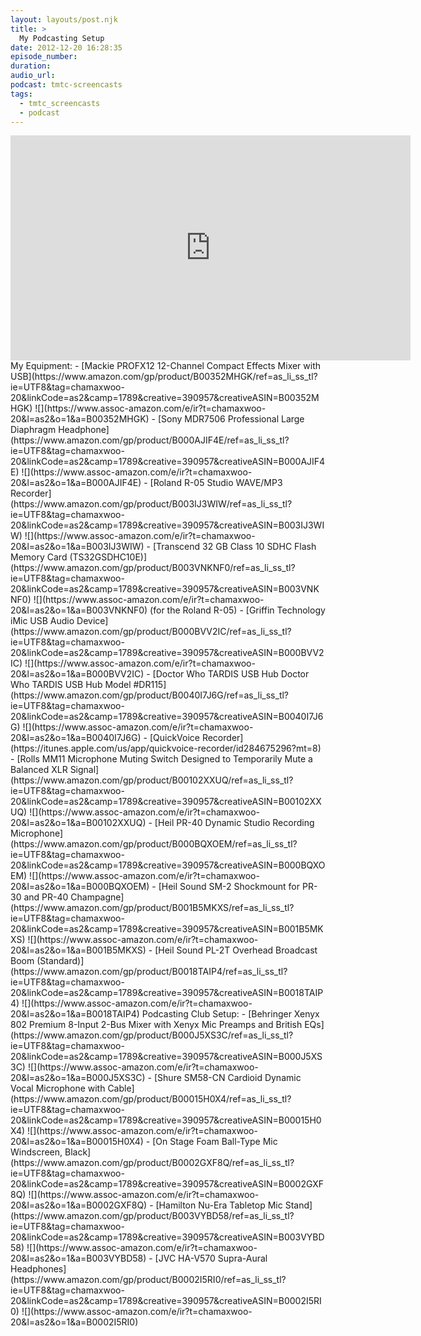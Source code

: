 ```yaml
---
layout: layouts/post.njk
title: >
  My Podcasting Setup
date: 2012-12-20 16:28:35
episode_number:
duration:
audio_url:
podcast: tmtc-screencasts
tags:
  - tmtc_screencasts
  - podcast
---
```


<iframe width="640" height="360" src="https://www.youtube.com/embed/ykF77Rro6qQ" frameborder="0" allowfullscreen></iframe>My Equipment:
- [Mackie PROFX12 12-Channel Compact Effects Mixer with USB](https://www.amazon.com/gp/product/B00352MHGK/ref=as_li_ss_tl?ie=UTF8&tag=chamaxwoo-20&linkCode=as2&camp=1789&creative=390957&creativeASIN=B00352MHGK) ![](https://www.assoc-amazon.com/e/ir?t=chamaxwoo-20&l=as2&o=1&a=B00352MHGK)
- [Sony MDR7506 Professional Large Diaphragm Headphone](https://www.amazon.com/gp/product/B000AJIF4E/ref=as_li_ss_tl?ie=UTF8&tag=chamaxwoo-20&linkCode=as2&camp=1789&creative=390957&creativeASIN=B000AJIF4E) ![](https://www.assoc-amazon.com/e/ir?t=chamaxwoo-20&l=as2&o=1&a=B000AJIF4E)
- [Roland R-05 Studio WAVE/MP3 Recorder](https://www.amazon.com/gp/product/B003IJ3WIW/ref=as_li_ss_tl?ie=UTF8&tag=chamaxwoo-20&linkCode=as2&camp=1789&creative=390957&creativeASIN=B003IJ3WIW) ![](https://www.assoc-amazon.com/e/ir?t=chamaxwoo-20&l=as2&o=1&a=B003IJ3WIW)
- [Transcend 32 GB Class 10 SDHC Flash Memory Card (TS32GSDHC10E)](https://www.amazon.com/gp/product/B003VNKNF0/ref=as_li_ss_tl?ie=UTF8&tag=chamaxwoo-20&linkCode=as2&camp=1789&creative=390957&creativeASIN=B003VNKNF0) ![](https://www.assoc-amazon.com/e/ir?t=chamaxwoo-20&l=as2&o=1&a=B003VNKNF0) (for the Roland R-05)
- [Griffin Technology iMic USB Audio Device](https://www.amazon.com/gp/product/B000BVV2IC/ref=as_li_ss_tl?ie=UTF8&tag=chamaxwoo-20&linkCode=as2&camp=1789&creative=390957&creativeASIN=B000BVV2IC) ![](https://www.assoc-amazon.com/e/ir?t=chamaxwoo-20&l=as2&o=1&a=B000BVV2IC)
- [Doctor Who TARDIS USB Hub Doctor Who TARDIS USB Hub Model #DR115](https://www.amazon.com/gp/product/B0040I7J6G/ref=as_li_ss_tl?ie=UTF8&tag=chamaxwoo-20&linkCode=as2&camp=1789&creative=390957&creativeASIN=B0040I7J6G) ![](https://www.assoc-amazon.com/e/ir?t=chamaxwoo-20&l=as2&o=1&a=B0040I7J6G)
- [QuickVoice Recorder](https://itunes.apple.com/us/app/quickvoice-recorder/id284675296?mt=8)
- [Rolls MM11 Microphone Muting Switch Designed to Temporarily Mute a Balanced XLR Signal](https://www.amazon.com/gp/product/B00102XXUQ/ref=as_li_ss_tl?ie=UTF8&tag=chamaxwoo-20&linkCode=as2&camp=1789&creative=390957&creativeASIN=B00102XXUQ) ![](https://www.assoc-amazon.com/e/ir?t=chamaxwoo-20&l=as2&o=1&a=B00102XXUQ)
- [Heil PR-40 Dynamic Studio Recording Microphone](https://www.amazon.com/gp/product/B000BQXOEM/ref=as_li_ss_tl?ie=UTF8&tag=chamaxwoo-20&linkCode=as2&camp=1789&creative=390957&creativeASIN=B000BQXOEM) ![](https://www.assoc-amazon.com/e/ir?t=chamaxwoo-20&l=as2&o=1&a=B000BQXOEM)
- [Heil Sound SM-2 Shockmount for PR-30 and PR-40 Champagne](https://www.amazon.com/gp/product/B001B5MKXS/ref=as_li_ss_tl?ie=UTF8&tag=chamaxwoo-20&linkCode=as2&camp=1789&creative=390957&creativeASIN=B001B5MKXS) ![](https://www.assoc-amazon.com/e/ir?t=chamaxwoo-20&l=as2&o=1&a=B001B5MKXS)
- [Heil Sound PL-2T Overhead Broadcast Boom (Standard)](https://www.amazon.com/gp/product/B0018TAIP4/ref=as_li_ss_tl?ie=UTF8&tag=chamaxwoo-20&linkCode=as2&camp=1789&creative=390957&creativeASIN=B0018TAIP4) ![](https://www.assoc-amazon.com/e/ir?t=chamaxwoo-20&l=as2&o=1&a=B0018TAIP4)
Podcasting Club Setup:
- [Behringer Xenyx 802 Premium 8-Input 2-Bus Mixer with Xenyx Mic Preamps and British EQs](https://www.amazon.com/gp/product/B000J5XS3C/ref=as_li_ss_tl?ie=UTF8&tag=chamaxwoo-20&linkCode=as2&camp=1789&creative=390957&creativeASIN=B000J5XS3C) ![](https://www.assoc-amazon.com/e/ir?t=chamaxwoo-20&l=as2&o=1&a=B000J5XS3C)
- [Shure SM58-CN Cardioid Dynamic Vocal Microphone with Cable](https://www.amazon.com/gp/product/B00015H0X4/ref=as_li_ss_tl?ie=UTF8&tag=chamaxwoo-20&linkCode=as2&camp=1789&creative=390957&creativeASIN=B00015H0X4) ![](https://www.assoc-amazon.com/e/ir?t=chamaxwoo-20&l=as2&o=1&a=B00015H0X4)
- [On Stage Foam Ball-Type Mic Windscreen, Black](https://www.amazon.com/gp/product/B0002GXF8Q/ref=as_li_ss_tl?ie=UTF8&tag=chamaxwoo-20&linkCode=as2&camp=1789&creative=390957&creativeASIN=B0002GXF8Q) ![](https://www.assoc-amazon.com/e/ir?t=chamaxwoo-20&l=as2&o=1&a=B0002GXF8Q)
- [Hamilton Nu-Era Tabletop Mic Stand](https://www.amazon.com/gp/product/B003VYBD58/ref=as_li_ss_tl?ie=UTF8&tag=chamaxwoo-20&linkCode=as2&camp=1789&creative=390957&creativeASIN=B003VYBD58) ![](https://www.assoc-amazon.com/e/ir?t=chamaxwoo-20&l=as2&o=1&a=B003VYBD58)
- [JVC HA-V570 Supra-Aural Headphones](https://www.amazon.com/gp/product/B0002I5RI0/ref=as_li_ss_tl?ie=UTF8&tag=chamaxwoo-20&linkCode=as2&camp=1789&creative=390957&creativeASIN=B0002I5RI0) ![](https://www.assoc-amazon.com/e/ir?t=chamaxwoo-20&l=as2&o=1&a=B0002I5RI0)
